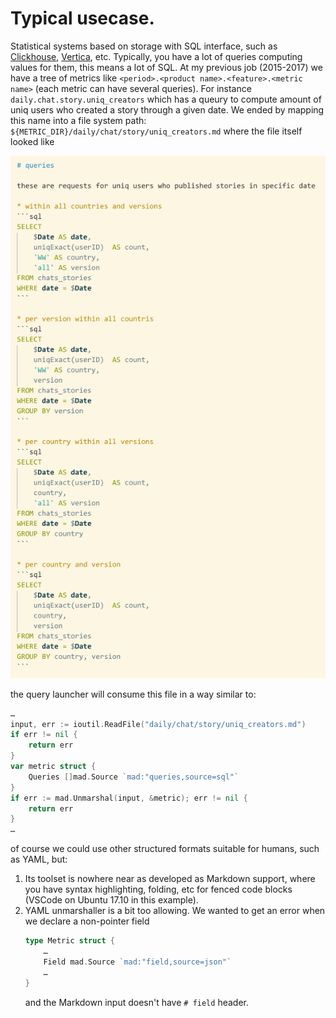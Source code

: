 # Typical usecase.

Statistical systems based on storage with SQL interface, such as [Clickhouse](https://clickhouse.yandex), 
[Vertica](https://vertica.com), etc. Typically, you have a lot of queries computing values for them, this means
a lot of SQL. At my previous job (2015-2017) we have a tree of metrics like `<period>.<product name>.<feature>.<metric name>` (each metric can have several queries).
For instance `daily.chat.story.uniq_creators` which has a queury to compute amount of uniq users who created a story through
a given date. We ended by mapping this name into a file system path:
`${METRIC_DIR}/daily/chat/story/uniq_creators.md`
where the file itself looked like

![example](usecase_example.png)

the query launcher will consume this file in a way similar to:

```go
…
input, err := ioutil.ReadFile("daily/chat/story/uniq_creators.md")
if err != nil {
	return err
}
var metric struct {
	Queries []mad.Source `mad:"queries,source=sql"`
}
if err := mad.Unmarshal(input, &metric); err != nil {
	return err
}
…
``` 
of course we could use other structured formats suitable for humans, such as YAML, but:

1. Its toolset is nowhere near as developed as Markdown support, where you have syntax
highlighting, folding, etc for fenced code blocks (VSCode on Ubuntu 17.10 in this example).
2. YAML unmarshaller is a bit too allowing. We wanted to get an error when we declare a non-pointer field 
    ```go
    type Metric struct {
        …
        Field mad.Source `mad:"field,source=json"`
        …
    }
    ```
    and the Markdown input doesn't have `# field` header.
 


